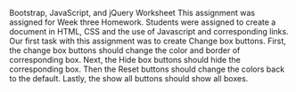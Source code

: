 Bootstrap, JavaScript, and jQuery Worksheet
This assignment was assigned for Week three Homework. Students were assigned to create a document in HTML, CSS and the use of Javascript and corresponding links. 
Our first task with this assignment was to create Change box buttons. First, the change box buttons should change the color and border of corresponding box. Next, the Hide box buttons should hide the corresponding box. Then the 
Reset buttons should change the colors back to the default. Lastly, the 
show all buttons should show all boxes. 

